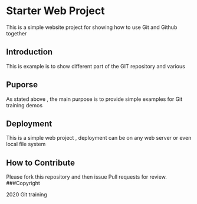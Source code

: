 # Starter Web Project

This is a simple website project for
showing how to use Git and Github together

## Introduction

This is example is to show different part
of the GIT repository and various

## Puporse

As stated above , the main purpose is to 
provide simple examples for Git training
demos

## Deployment

This is a simple web project , deployment 
can be on any web server or even local
file system

## How to Contribute

Please fork this repository and then issue Pull requests for review.
###Copyright



2020 Git training